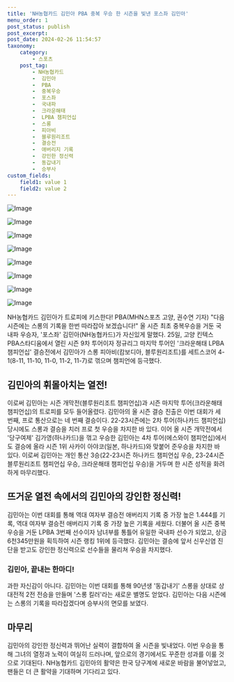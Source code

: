 ```yaml
---
title: 'NH농협카드 김민아 PBA 중복 우승 한 시즌을 빛낸 포스좌 김민아'
menu_order: 1
post_status: publish
post_excerpt: 
post_date: 2024-02-26 11:54:57
taxonomy:
    category:
        - 스포츠
    post_tag:
        - NH농협카드
        -  김민아
        -  PBA
        -  중복우승
        -  포스좌
        -  국내파
        -  크라운해태
        -  LPBA 챔피언십
        -  스롱
        -  피아비
        -  블루원리조트
        -  결승전
        -  애버리지 기록
        -  강인한 정신력
        -  동갑내기
        -  승부사
custom_fields:
    field1: value 1
    field2: value 2
---
```


![Image](https://imgnews.pstatic.net/image/445/2024/02/26/0000175020_001_20240226070106767.jpg?type=w647)

![Image](https://imgnews.pstatic.net/image/445/2024/02/26/0000175020_002_20240226070106813.jpg?type=w647)

![Image](https://imgnews.pstatic.net/image/445/2024/02/26/0000175020_003_20240226070106846.jpg?type=w647)

![Image](https://imgnews.pstatic.net/image/445/2024/02/26/0000175020_005_20240226070106912.jpg?type=w647)

![Image](https://imgnews.pstatic.net/image/445/2024/02/26/0000175020_004_20240226070106881.jpg?type=w647)

![Image](https://imgnews.pstatic.net/image/445/2024/02/26/0000175020_006_20240226070106947.jpg?type=w647)

![Image](https://imgnews.pstatic.net/image/445/2024/02/26/0000175020_007_20240226070106980.jpg?type=w647)

![Image](https://imgnews.pstatic.net/image/445/2024/02/26/0000175020_008_20240226070107013.jpg?type=w647)

NH농협카드 김민아가 트로피에 키스한다! PBA(MHN스포츠 고양, 권수연 기자) "다음 시즌에는 스롱의 기록을 한번 따라잡아 보겠습니다!" 올 시즌 최초 중복우승을 거둔 국내파 우승자, '포스좌' 김민아(NH농협카드)가 자신있게 말했다. 25일, 고양 킨텍스 PBA스타디움에서 열린 시즌 9차 투어이자 정규리그 마지막 투어인 '크라운해태 LPBA 챔피언십' 결승전에서 김민아가 스롱 피아비(캄보디아, 블루원리조트)를 세트스코어 4-1(8-11, 11-10, 11-0, 11-2, 11-7)로 꺾으며 챔피언에 등극했다.
## 김민아의 휘몰아치는 열전! 
이로써 김민아는 시즌 개막전(블루원리조트 챔피언십)과 시즌 마지막 투어(크라운해태 챔피언십)의 트로피를 모두 들어올렸다. 김민아의 올 시즌 결승 진출은 이번 대회가 세 번째, 프로 통산으로는 네 번째 결승이다. 22-23시즌에는 2차 투어(하나카드 챔피언십) 당시에도 스롱과 결승을 치러 프로 첫 우승을 차지한 바 있다. 
이어 올 시즌 개막전에서 '당구여제' 김가영(하나카드)을 꺾고 우승한 김민아는 4차 투어(에스와이 챔피언십)에서도 결승에 올라 시즌 1위 사카이 아야코(일본, 하나카드)와 맞붙어 준우승을 차지한 바 있다. 이로써 김민아는 개인 통산 3승(22-23시즌 하나카드 챔피언십 우승, 23-24시즌 블루원리조트 챔피언십 우승, 크라운해태 챔피언십 우승)을 거두며 한 시즌 성적을 화려하게 마무리했다. 
## 뜨거운 열전 속에서의 김민아의 강인한 정신력!
김민아는 이번 대회를 통해 역대 여자부 결승전 애버리지 기록 중 가장 높은 1.444를 기록, 역대 여자부 결승전 애버리지 기록 중 가장 높은 기록을 세웠다. 더불어 올 시즌 중복 우승을 거둔 LPBA 3번째 선수이자 남녀부를 통틀어 유일한 국내파 선수가 되었고, 상금 6천345만원을 획득하여 시즌 랭킹 1위에 등극했다. 김민아는 결승에 앞서 신우신염 진단을 받고도 강인한 정신력으로 선수들을 물리쳐 우승을 차지했다. 
### 김민아, 끝내는 한마디!
과한 자신감이 아니다. 김민아는 이번 대회를 통해 90년생 '동갑내기' 스롱을 상대로 상대전적 2전 전승을 만들며 '스롱 킬러'라는 새로운 별명도 얻었다. 김민아는 다음 시즌에는 스롱의 기록을 따라잡겠다며 승부사의 면모를 보였다. 
## 마무리
김민아의 강인한 정신력과 뛰어난 실력이 결합하여 올 시즌을 빛내었다. 이번 우승을 통해 그녀의 열정과 노력이 여실히 드러나며, 앞으로의 경기에서도 꾸준한 성과를 이룰 것으로 기대된다. NH농협카드 김민아의 활약은 한국 당구계에 새로운 바람을 불어넣었고, 팬들은 더 큰 활약을 기대하며 기다리고 있다.
